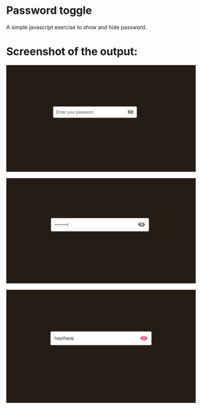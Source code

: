 # Password toggle
A simple javascript exercise to show and hide password.

# Screenshot of the output:

![](password-toggle-1.png)

![](password-toggle-2.png)

![](password-toggle-3.png)
